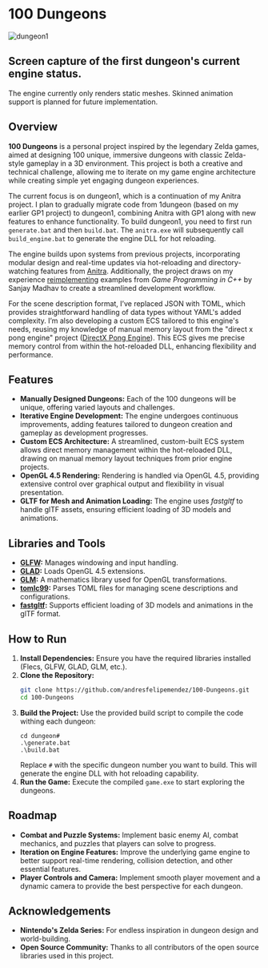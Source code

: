 # 100 Dungeons

![dungeon1](dungeon1.gif)
## Screen capture of the first dungeon's current engine status. 
The engine currently only renders static meshes. Skinned animation support is planned for future implementation.

## Overview
**100 Dungeons** is a personal project inspired by the legendary Zelda games, aimed at designing 100 unique, immersive dungeons with classic Zelda-style gameplay in a 3D environment. This project is both a creative and technical challenge, allowing me to iterate on my game engine architecture while creating simple yet engaging dungeon experiences.

The current focus is on dungeon1, which is a continuation of my Anitra project. I plan to gradually migrate code from 1dungeon (based on my earlier GP1 project) to dungeon1, combining Anitra with GP1 along with new features to enhance functionality. To build dungeon1, you need to first run `generate.bat` and then `build.bat`. The `anitra.exe` will subsequently call `build_engine.bat` to generate the engine DLL for hot reloading.

The engine builds upon systems from previous projects, incorporating modular design and real-time updates via hot-reloading and directory-watching features from [Anitra](https://github.com/andresfelipemendez/anitra). Additionally, the project draws on my experience [reimplementing](https://github.com/andresfelipemendez/GP1) examples from *Game Programming in C++* by Sanjay Madhav to create a streamlined development workflow.

For the scene description format, I’ve replaced JSON with TOML, which provides straightforward handling of data types without YAML's added complexity. I’m also developing a custom ECS tailored to this engine's needs, reusing my knowledge of manual memory layout from the "direct x pong engine" project ([DirectX Pong Engine](https://github.com/andresfelipemendez/C-D3D11-Engine)). This ECS gives me precise memory control from within the hot-reloaded DLL, enhancing flexibility and performance.

## Features
- **Manually Designed Dungeons:** Each of the 100 dungeons will be unique, offering varied layouts and challenges.
- **Iterative Engine Development:** The engine undergoes continuous improvements, adding features tailored to dungeon creation and gameplay as development progresses.
- **Custom ECS Architecture:** A streamlined, custom-built ECS system allows direct memory management within the hot-reloaded DLL, drawing on manual memory layout techniques from prior engine projects.
- **OpenGL 4.5 Rendering:** Rendering is handled via OpenGL 4.5, providing extensive control over graphical output and flexibility in visual presentation.
- **GLTF for Mesh and Animation Loading:** The engine uses *fastgltf* to handle glTF assets, ensuring efficient loading of 3D models and animations.

## Libraries and Tools
- **[GLFW](https://github.com/glfw/glfw):** Manages windowing and input handling.
- **[GLAD](https://glad.dav1d.de/):** Loads OpenGL 4.5 extensions.
- **[GLM](https://github.com/g-truc/glm):** A mathematics library used for OpenGL transformations.
- **[tomlc99](https://github.com/cktan/tomlc99):** Parses TOML files for managing scene descriptions and configurations.
- **[fastgltf](https://github.com/spnda/fastgltf):** Supports efficient loading of 3D models and animations in the glTF format.

## How to Run
1. **Install Dependencies:** Ensure you have the required libraries installed (Flecs, GLFW, GLAD, GLM, etc.).
2. **Clone the Repository:**
   ```sh
   git clone https://github.com/andresfelipemendez/100-Dungeons.git
   cd 100-Dungeons
   ```
3. **Build the Project:**
   Use the provided build script to compile the code withing each dungeon:
   ```batch
   cd dungeon#
   .\generate.bat
   .\build.bat
   ```
   Replace `#` with the specific dungeon number you want to build. This will generate the engine DLL with hot reloading capability.
4. **Run the Game:**
   Execute the compiled `game.exe` to start exploring the dungeons.

## Roadmap
- **Combat and Puzzle Systems:** Implement basic enemy AI, combat mechanics, and puzzles that players can solve to progress.
- **Iteration on Engine Features:** Improve the underlying game engine to better support real-time rendering, collision detection, and other essential features.
- **Player Controls and Camera:** Implement smooth player movement and a dynamic camera to provide the best perspective for each dungeon.


## Acknowledgements
- **Nintendo's Zelda Series:** For endless inspiration in dungeon design and world-building.
- **Open Source Community:** Thanks to all contributors of the open source libraries used in this project.
